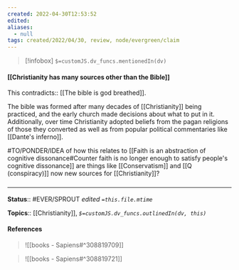 ```yaml
---
created: 2022-04-30T12:53:52 
edited: 
aliases:
  - null
tags: created/2022/04/30, review, node/evergreen/claim
---
```

> [!infobox]
`$=customJS.dv_funcs.mentionedIn(dv)`

#### [[Christianity has many sources other than the Bible]]

This
contradicts:: [[The bible is god breathed]].

The bible was formed after many decades of [[Christianity]] being practiced, and the early church made decisions about what to put in it.
Additionally, over time Christianity adopted beliefs from the pagan religions of those they converted as well as from popular political commentaries like [[Dante's inferno]].

#TO/PONDER/IDEA of how this relates to [[Faith is an abstraction of cognitive dissonance#Counter faith is no longer enough to satisfy people's cognitive dissonance]]
are things like [[Conservatism]] and [[Q (conspiracy)]] now new sources for [[Christianity]]? 

### <hr class="footnote"/>

**Status**:: #EVER/SPROUT
*edited `=this.file.mtime`*

**Topics**:: [[Christianity]], 
*`$=customJS.dv_funcs.outlinedIn(dv, this)`*

#### References

> ![[books - Sapiens#^308819709]]

> ![[books - Sapiens#^308819721]]

